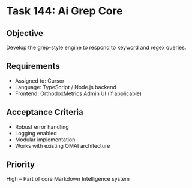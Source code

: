 # Task 144: Ai Grep Core

## Objective
Develop the grep-style engine to respond to keyword and regex queries.

## Requirements
- Assigned to: Cursor
- Language: TypeScript / Node.js backend
- Frontend: OrthodoxMetrics Admin UI (if applicable)

## Acceptance Criteria
- Robust error handling
- Logging enabled
- Modular implementation
- Works with existing OMAI architecture

## Priority
High – Part of core Markdown Intelligence system
